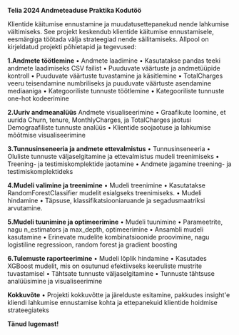 **Telia 2024 Andmeteaduse Praktika Kodutöö**


Klientide käitumise ennustamine ja muudatusettepanekud nende lahkumise vältimiseks.
See projekt keskendub klientide käitumise ennustamisele, eesmärgiga töötada välja strateegiad nende säilitamiseks. 
Allpool on kirjeldatud projekti põhietapid ja tegevused:

**1.Andmete töötlemine**
	•	Andmete laadimine
	•	Kasutatakse pandas teeki andmete laadimiseks CSV failist
	•	Puuduvate väärtuste ja andmetüüpide kontroll
	•	Puuduvate väärtuste tuvastamine ja käsitlemine
	•	TotalCharges veeru teisendamine numbriliseks ja puuduvate väärtuste asendamine mediaaniga
	•	Kategooriliste tunnuste töötlemine
	•	Kategooriliste tunnuste one-hot kodeerimine

**2.Uuriv andmeanalüüs**
		Andmete visualiseerimine
	•	Graafikute loomine, et uurida Churn, tenure, MonthlyCharges, ja TotalCharges jaotusi
		Demograafiliste tunnuste analüüs
	•	Klientide soojaotuse ja lahkumise mõõtmise visualiseerimine

**3.Tunnusinseneeria ja andmete ettevalmistus**
	•	Tunnusinseneeria
	•	Oluliste tunnuste väljaselgitamine ja ettevalmistus mudeli treenimiseks
	•	Treening- ja testimiskomplektide jaotamine
	•	Andmete jagamine treening- ja testimiskomplektideks

**4.Mudeli valimine ja treenimine**
	•	Mudeli treenimine
	•	Kasutatakse RandomForestClassifier mudelit esialgseks treenimiseks.
	•	Mudeli hindamine
	•	Täpsuse, klassifikatsiooniaruande ja segadusmaatriksi arvutamine.

**5.Mudeli tuunimine ja optimeerimine**
	•	Mudeli tuunimine
	•	Parameetrite, nagu n_estimators ja max_depth, optimeerimine
	•	Ansambli mudeli kasutamine
	•	Erinevate mudelite kombinatsioonide proovimine, nagu logistiline regressioon, random forest ja gradient boosting

**6.Tulemuste raporteerimine**
	•	Mudeli lõplik hindamine
	•	Kasutades XGBoost mudelit, mis on osutunud efektiivseks keeruliste mustrite tuvastamisel
	•	Tähtsate tunnuste väljaselgitamine
	•	Tunnuste tähtsuse analüüsimine ja visualiseerimine
 
**Kokkuvõte**
	•	Projekti kokkuvõtte ja järelduste esitamine, pakkudes insight'e kliendi lahkumise ennustamise kohta ja ettepanekuid klientide hoidmise strateegiateks



**Tänud lugemast!**
